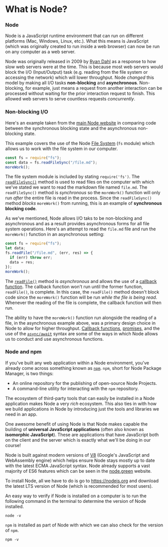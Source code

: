 # What is Node?

### Node

Node is a JavaScript runtime environment that can run on different platforms (Mac, Windows, Linux, etc.). What this means is JavaScript (which was originally created to run inside a web browser) can now be run on any computer as a web server.

Node was originally released in 2009 by [Ryan Dahl](https://github.com/ry) as a response to how slow web servers were at the time. This is because most web servers would block the I/O (Input/Output) task (e.g. reading from the file system or accessing the network) which will lower throughput. Node _changed_ this model by making all I/O tasks **non-blocking** and **asynchronous**. Non-blocking, for example, just means a request from another interaction can be processed without waiting for the prior interaction request to finish. This allowed web servers to serve countless requests _concurrently_.

### Non-blocking I/O

Here's an example taken from the [main Node website](https://nodejs.org/de/docs/guides/blocking-vs-non-blocking/#comparing-code) in comparing code between the synchronous blocking state and the asynchronous non-blocking state.

This example covers the use of the Node [File System](https://nodejs.org/api/fs.html) (`fs` module) which allows us to work with the file system in our computer.

```javascript
const fs = require("fs");
const data = fs.readFileSync("/file.md");
moreWork();
```

The file system module is included by stating `require('fs')`. The [`readFileSync()`](https://nodejs.org/api/fs.html#fs_fs_readfilesync_path_options) method is used to read files on the computer with which we've stated we want to read the markdown file named `file.md`. The `readFileSync()` method is _synchronous_ so the `moreWork()` function will only run _after_ the entire file is read in the process. Since the `readFileSync()` method _blocks_ `moreWork()` from running, this is an example of **synchronous blocking code**.

As we've mentioned, Node allows I/O taks to be non-blocking and asynchronous and as a result provides asynchronous forms for all file system operations. Here's an attempt to read the `file.md` file and run the `moreWork()` function in an asynchronous setting:

```javascript
const fs = require("fs");
let data;
fs.readFile("/file.md", (err, res) => {
  if (err) throw err;
  data = res;
});
moreWork();
```

The [`readFile()`](https://nodejs.org/api/fs.html#fs_fs_readfile_path_options_callback) method is _asynchronous_ and allows the use of a [callback function](https://developer.mozilla.org/en-US/docs/Glossary/Callback_function). The callback function won't run until the former function, `readFile()`, is complete. In this case, the `readFile()` method doesn't block code since the `moreWork()` function will be run _while the file is being read_. Whenever the reading of the file is complete, the callback function will then run.

The ability to have the `moreWork()` function run alongside the reading of a file, in the asynchronous example above, was a primary design choice in Node to allow for higher throughput. [Callback functions](https://developer.mozilla.org/en-US/docs/Glossary/Callback_function), [promises](https://developer.mozilla.org/en-US/docs/Web/JavaScript/Reference/Global_Objects/Promise), and the use of the [`async/await`](https://developer.mozilla.org/en-US/docs/Web/JavaScript/Reference/Statements/async_function) syntax are some of the ways in which Node allows us to conduct and use asynchronous functions.

### Node and npm

If you've built any web application within a Node environment, you've already come across something known as [`npm`](https://www.npmjs.com/). `npm`, short for Node Package Manager, is two things:

- An online repository for the publishing of open-source Node Projects.
- A command-line utility for interacting with the `npm` repository.

The ecosystem of third-party tools that can easily be installed in a Node application makes Node a very _rich_ ecosystem. This also ties in with how we build applications in Node by introducing just the tools and libraries we need in an app.

One awesome benefit of using Node is that Node makes capable the building of **universal JavaScript applications** (often also known as **isomorphic JavaScript**). These are applications that have JavaScript both on the client and the server which is exactly what we'll be doing in our course!

Node is built against modern versions of [V8](https://v8.dev/) (Google's JavaScript and WebAssembly engine) which helps ensure Node stays mostly up to date with the latest ECMA JavaScript syntax. Node already supports a vast majority of ES6 features which can be seen in the [node.green](https://node.green/) website.

To install Node, all we have to do is go to <https://nodejs.org> and download the latest LTS version of Node (which is recommended for most users).

An easy way to verify if Node is installed on a computer is to run the following command in the terminal to determine the version of Node installed.

```shell
node -v
```

`npm` is installed as part of Node with which we can also check for the version of `npm`.

```shell
npm -v
```
